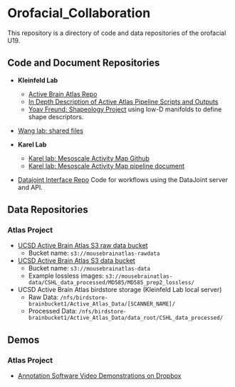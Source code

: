 # Orofacial_Collaboration

This repository is a directory of code and data repositories of the orofacial U19.

## Code and Document Repositories
* **Kleinfeld Lab**
    * [Active Brain Atlas Repo](https://github.com/ActiveBrainAtlas/MouseBrainAtlas_dev)
    * [In Depth Description of Active Atlas Pipeline Scripts and Outputs](https://github.com/ActiveBrainAtlas/MouseBrainAtlas_dev/blob/master/doc/running_scripts.md#preprocess-setup)
    * [Yoav Freund: Shapeology Project](https://github.com/yoavfreund/shapeology_code) using low-D manifolds to define shape descriptors.
* [Wang lab: shared files](https://github.com/wanglab-duke/Orofacial_U19_Shared_Files)
* **Karel Lab**
   * [Karel lab: Mesoscale Activity Map Github](https://github.com/mesoscale-activity-map)
   * [Karel lab: Mesoscale Activity Map pipeline document](https://docs.google.com/document/d/1oyQkLSiOoIO6xXY3yD5Y3h6RRNo_RuHU13DBsSPUKOc/edit#heading=h.3njo67guvukt)


* [Datajoint Interface Repo](https://github.com/ActiveBrainAtlas/Datajoint_Interface) Code for workflows using the DataJoint server and API.

## Data Repositories

### Atlas Project
* [UCSD Active Brain Atlas S3 raw data bucket](https://s3.console.aws.amazon.com/s3/buckets/mousebrainatlas-rawdata/?region=us-east-1&tab=overview)
   * Bucket name: `s3://mousebrainatlas-rawdata`
* [UCSD Active Brain Atlas S3 data bucket](https://s3.console.aws.amazon.com/s3/buckets/mousebrainatlas-data/?region=us-east-1&tab=overview)  
   * Bucket name: `s3://mousebrainatlas-data`
   * Example lossless images: `s3://mousebrainatlas-data/CSHL_data_processed/MD585/MD585_prep2_lossless/`
* UCSD Active Brain Atlas birdstore storage (Kleinfeld Lab local server)
   * Raw Data: `/nfs/birdstore-brainbucket1/Active_Atlas_Data/[SCANNER_NAME]/`
   * Processed Data: `/nfs/birdstore-brainbucket1/Active_Atlas_Data/data_root/CSHL_data_processed/`
   
## Demos

### Atlas Project
* [Annotation Software Video Demonstrations on Dropbox](https://www.dropbox.com/sh/ug683gbt50h41bt/AABHvQPstbbvla6zoLz0JQU4a?dl=0)

